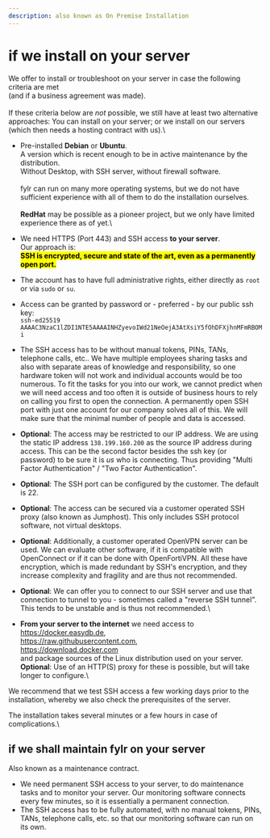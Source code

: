 ```yaml
---
description: also known as On Premise Installation
---
```


# if we install on your server

We offer to install or troubleshoot on your server in case the following criteria are met\
(and if a business agreement was made).\
\
If these criteria below are _not_ possible, we still have at least two alternative approaches: You can install on your server; or we install on our servers (which then needs a hosting contract with us).\


* Pre-installed **Debian** or **Ubuntu**. \
  A version which is recent enough to be in active maintenance by the distribution. \
  Without Desktop, with SSH server, without firewall software.\
  \
  fylr can run on many more operating systems, but we do not have sufficient experience with all of them to do the installation ourselves.\
  \
  **RedHat** may be possible as a pioneer project, but we only have limited experience there as of yet.\

* We need HTTPS (Port 443) and SSH access **to your server**.\
  Our approach is:\
  <mark style="color:$success;">**SSH is encrypted, secure and state of the art, even as a permanently open port.**</mark>
* The account has to have full administrative rights, either directly as `root` or via `sudo` or `su`.
* Access can be granted by password or - preferred - by our public ssh key: \
  `ssh-ed25519 AAAAC3NzaC1lZDI1NTE5AAAAINHZyevoIWd21NeOejA3AtXsiY5fOhDFXjhnMFmRBOMi`&#x20;
* The SSH access has to be without manual tokens, PINs, TANs, telephone calls, etc.. We have multiple employees sharing tasks and also with separate areas of knowledge and responsibility, so one hardware token will not work and individual accounts would be too numerous. To fit the tasks for you into our work, we cannot predict when we will need access and too often it is outside of business hours to rely on calling you first to open the connection. A permanently open SSH port with just one account for our company solves all of this. We will make sure that the minimal number of people and data is accessed.
* **Optional**: The access may be restricted to our IP address. We are using the static IP address `138.199.160.200` as the source IP address during access. This can be the second factor besides the ssh key (or password) to be sure it is _us_ who is connecting. Thus providing "Multi Factor Authentication" / "Two Factor Authentication".
* **Optional**: The SSH port can be configured by the customer. The default is 22.
* **Optional**: The access can be secured via a customer operated SSH proxy (also known as Jumphost). This only includes SSH protocol software, not virtual desktops.
* **Optional**: Additionally, a customer operated OpenVPN server can be used. We can evaluate other software, if it is compatible with OpenConnect or if it can be done with OpenFortiVPN. All these have encryption, which is made redundant by SSH's encryption, and they increase complexity and fragility and are thus not recommended.
* **Optional**: We can offer you to connect to our SSH server and use that connection to tunnel to you - sometimes called a "reverse SSH tunnel". This tends to be unstable and is thus not recommended.\

* **From your server to the internet** we need access to \
  https://docker.easydb.de, \
  https://raw.githubusercontent.com, \
  https://download.docker.com \
  and package sources of the Linux distribution used on your server.\
  **Optional**: Use of an HTTP(S) proxy for these is possible, but will take longer to configure.\


We recommend that we test SSH access a few working days prior to the installation, whereby we also check the prerequisites of the server.

The installation takes several minutes or a few hours in case of complications.\


## if we shall maintain fylr on your server

Also known as a maintenance contract.

* We need permanent SSH access to your server, to do maintenance tasks and to monitor your server. Our monitoring software connects every few minutes, so it is essentially a permanent connection.
* The SSH access has to be fully automated, with no manual tokens, PINs, TANs, telephone calls, etc. so that our monitoring software can run on its own.
